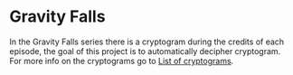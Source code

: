 # Gravity Falls
In the Gravity Falls series there is a cryptogram during the credits of each episode, the goal of this project is to automatically decipher cryptogram.
For more info on the cryptograms go to [List of cryptograms](https://gravityfalls.fandom.com/wiki/List_of_cryptograms).
